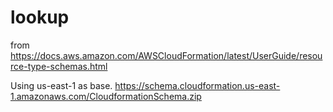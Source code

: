 # lookup

from <https://docs.aws.amazon.com/AWSCloudFormation/latest/UserGuide/resource-type-schemas.html>

Using us-east-1 as base.
<https://schema.cloudformation.us-east-1.amazonaws.com/CloudformationSchema.zip>
